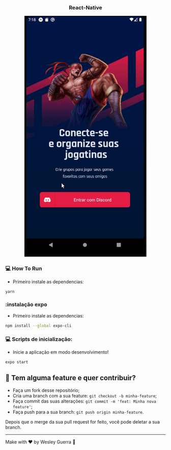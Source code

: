 <h3 align="center">
  React-Native
</h3>

<p align="center">
   <img src="gameplay.gif" >
</p>

### :computer: How To Run

- Primeiro instale as dependencias:

```bash
yarn
```

### :instalação expo

- Primeiro instale as dependencias:

```bash
npm install --global expo-cli
```

### :computer: Scripts de inicialização:

- Inicie a aplicação em modo desenvolvimento!

```bash
expo start
```

## 🤔 Tem alguma feature e quer contribuir?

- Faça um fork desse repositório;
- Cria uma branch com a sua feature: `git checkout -b minha-feature`;
- Faça commit das suas alterações: `git commit -m 'feat: Minha nova feature'`;
- Faça push para a sua branch: `git push origin minha-feature`.

Depois que o merge da sua pull request for feito, você pode deletar a sua branch.

---

Make with ♥ by Wesley Guerra :wave:

```

```
